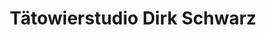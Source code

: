 ---
title: "Tätowierstudio Dirk Schwarz"
url: /luedenscheid/taetowierstudio-dirk-schwarz/
shop: Tattoo
---